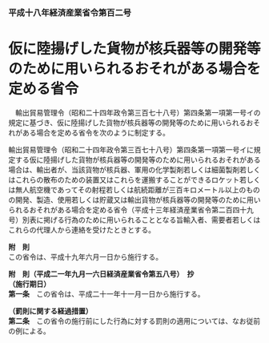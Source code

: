 ### 平成十八年経済産業省令第百二号  
# 仮に陸揚げした貨物が核兵器等の開発等のために用いられるおそれがある場合を定める省令  
　輸出貿易管理令（昭和二十四年政令第三百七十八号）第四条第一項第一号イの規定に基づき、仮に陸揚げした貨物が核兵器等の開発等のために用いられるおそれがある場合を定める省令を次のように制定する。  
  
輸出貿易管理令（昭和二十四年政令第三百七十八号）第四条第一項第一号イに規定する仮に陸揚げした貨物が核兵器等の開発等のために用いられるおそれがある場合は、輸出者が、当該貨物が核兵器、軍用の化学製剤若しくは細菌製剤若しくはこれらの散布のための装置又はこれらを運搬することができるロケット若しくは無人航空機であってその射程若しくは航続距離が三百キロメートル以上のものの開発、製造、使用若しくは貯蔵又は輸出貨物が核兵器等の開発等のために用いられるおそれがある場合を定める省令（平成十三年経済産業省令第二百四十九号）別表に掲げる行為のために用いられることとなる旨輸入者、需要者若しくはこれらの代理人から連絡を受けたときとする。  
  
**附　則**  
この省令は、平成十九年六月一日から施行する。  
  
**附　則（平成二一年九月一六日経済産業省令第五八号）　抄**  
**（施行期日）**  
**第一条**　この省令は、平成二十一年十一月一日から施行する。  
  
**（罰則に関する経過措置）**  
**第二条**　この省令の施行前にした行為に対する罰則の適用については、なお従前の例による。  
  
